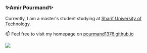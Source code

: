 ### ✨Amir Pourmand✨

Currently, I am a master's student studying at [Sharif University of Technology](http://www.sharif.edu/). 

📫 Feel free to visit my homepage on [pourmand1376.github.io](pourmand1376.github.io)

![](https://visitor-badge.glitch.me/badge?page_id=pourmand1376.pourmand1376)
